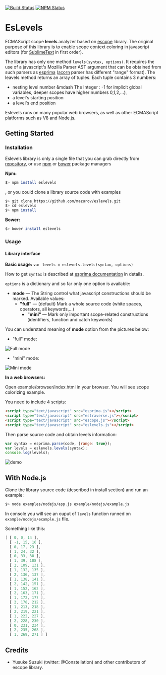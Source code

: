 [![Build Status](https://travis-ci.org/mazurov/eslevels.png)](https://travis-ci.org/mazurov/eslevels)
[![NPM Status](https://badge.fury.io/js/eslevels.png)](https://npmjs.org/package/eslevels)


EsLevels
=======

ECMAScript scope **levels** analyzer based on [escope](https://github.com/Constellation/escope) library.
The original purpose of this library is to enable scope context coloring in javascript editors
(for [SublimeText](https://github.com/mazurov/sublime-levels) in first order).

The library has only one method `levels(syntax, options)`.  It requires the use of a javascript's
Mozilla Parser AST argument that can be obtained from such parsers as [esprima](git://github.com/ariya/esprima.git)
([acorn](https://github.com/marijnh/acorn) parser has different "range" format). The leavels method returns an array of tuples.
Each tuple contains 3 numbers:

*  nesting level number &mdash The Integer : -1 for implicit global variables, deeper scopes have higher numbers 0,1,2,...),
*  a level's starting position
*  a level's end position

Eslevels runs on many popular web browsers, as well as other ECMAScript platforms such as V8 and Node.js.

## Getting Started

### Installation

Eslevels library is only a single file that you can grab directly from
[repository](https://raw.github.com/mazurov/eslevels/master/eslevels.js), or
use [npm](https://npmjs.org/package/eslevels) or [bower](http://bower.io/) package managers

**Npm:**

```sh
$> npm install eslevels
```

, or you could clone a library source code with examples

```sh
$> git clone https://github.com/mazurov/eslevels.git
$> cd eslevels
$> npm install
```

**Bower:**

```sh
$> bower install eslevels
```

### Usage

#### Library interface

**Basic usage:**
```var levels = eslevels.levels(syntax, options)```

How to get ```syntax``` is described at [esprima documentation](http://esprima.org/doc/index.html) in details.

```options``` is a dictionary and so far only one option is available:

* **mode** &mdash; The String control what javascript constructions should be marked. Available values:
  - __"full"__ &mdash; (default)  Mark a whole source code (white spaces, operators, all keywords,...)
	- __"mini"__ &mdash; Mark only important scope-related constructions (identifiers, function and catch keywords)

You can understand meaning of **mode** option from the pictures below:

* "full" mode:

![Full mode](https://raw.github.com/mazurov/eslevels/master/docs/images/mode_full.png)

* "mini" mode:

![Mini mode](https://raw.github.com/mazurov/eslevels/master/docs/images/mode_mini.png)


**In a web browsers:**

Open example/browser/index.html in your browser. You will see scope colorizing example.

You need to include 4 scripts:

```html
<script type="text/javascript" src="esprima.js"></script>
<script type="text/javascript" src="estraverse.js"></script>
<script type="text/javascript" src="escope.js"></script>
<script type="text/javascript" src="eslevels.js"></script>
```

 Then parse source code and obtain levels information:

 ```javascript
 var syntax = esprima.parse(code, {range: true});
 var levels = eslevels.levels(syntax);
 console.log(levels);
 ```

![demo](https://raw.github.com/mazurov/eslevels/master/examples/browser/screenshot.png)

## With Node.js

Clone the library source code (described in install section) and run an example:

```sh
$> node examples/nodejs/app.js example/nodejs/example.js
```

In console you will see an ouput of ``levels`` function runned on ```example/nodejs/example.js``` file.

Something like this:

```javascript
[ [ 0, 0, 14 ],
  [ -1, 15, 16 ],
  [ 0, 17, 23 ],
  [ 1, 24, 32 ],
  [ 0, 33, 38 ],
  [ 1, 39, 108 ],
  [ 2, 109, 131 ],
  [ 1, 132, 135 ],
  [ 2, 136, 137 ],
  [ 1, 138, 141 ],
  [ 2, 142, 151 ],
  [ 1, 152, 162 ],
  [ 2, 163, 171 ],
  [ 1, 172, 177 ],
  [ 2, 178, 212 ],
  [ 1, 213, 218 ],
  [ 2, 219, 221 ],
  [ 1, 222, 227 ],
  [ 2, 228, 230 ],
  [ 0, 231, 234 ],
  [ 2, 235, 268 ],
  [ 1, 269, 271 ] ]
```


## Credits

* Yusuke Suzuki (twitter: @Constellation) and other contributors of escope library.
